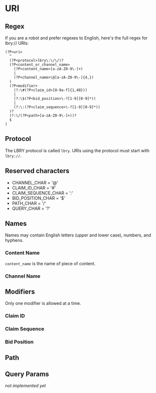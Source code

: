 # URI

## Regex

If you are a robot and prefer regexes to English, here's the full regex for lbry:// URIs:

```
(?P<uri>
  ^
  (?P<protocol>lbry\:\/\/)?
  (?P<content_or_channel_name>
    (?P<content_name>[a-zA-Z0-9\-]+)
    |
    (?P<channel_name>\@[a-zA-Z0-9\-]{4,})
  )
  (?P<modifier>
    (?:\#(?P<claim_id>[0-9a-f]{1,40}))
    |
    (?:\$(?P<bid_position>\-?[1-9][0-9]*))
    |
    (?:\:(?P<claim_sequence>\-?[1-9][0-9]*))
  )?
  (?:\/(?P<path>[a-zA-Z0-9\-]+))?
  $
)

```

## Protocol

The LBRY protocol is called `lbry`. URIs using the protocol must start with `lbry://`.

## Reserved characters

- CHANNEL_CHAR = '@'
- CLAIM_ID_CHAR = '#'
- CLAIM_SEQUENCE_CHAR = ':'
- BID_POSITION_CHAR = '$'
- PATH_CHAR = '/'
- QUERY_CHAR = '?'

## Names

Names may contain English letters (upper and lower case), numbers, and hyphens.

### Content Name

`content_name` is the name of piece of content. 

### Channel Name

## Modifiers

Only one modifier is allowed at a time.

### Claim ID

### Claim Sequence

### Bid Position

## Path

## Query Params

_not implemented yet_